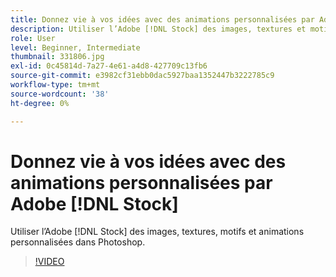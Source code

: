```yaml
---
title: Donnez vie à vos idées avec des animations personnalisées par Adobe [!DNL Stock]
description: Utiliser l’Adobe [!DNL Stock] des images, textures et motifs pour personnaliser des animations dans Photoshop
role: User
level: Beginner, Intermediate
thumbnail: 331806.jpg
exl-id: 0c45814d-7a27-4e61-a4d8-427709c13fb6
source-git-commit: e3982cf31ebb0dac5927baa1352447b3222785c9
workflow-type: tm+mt
source-wordcount: '38'
ht-degree: 0%

---
```


# Donnez vie à vos idées avec des animations personnalisées par Adobe [!DNL Stock]

Utiliser l’Adobe [!DNL Stock] des images, textures, motifs et animations personnalisées dans Photoshop.

>[!VIDEO](https://video.tv.adobe.com/v/331806?hidetitle=true)
